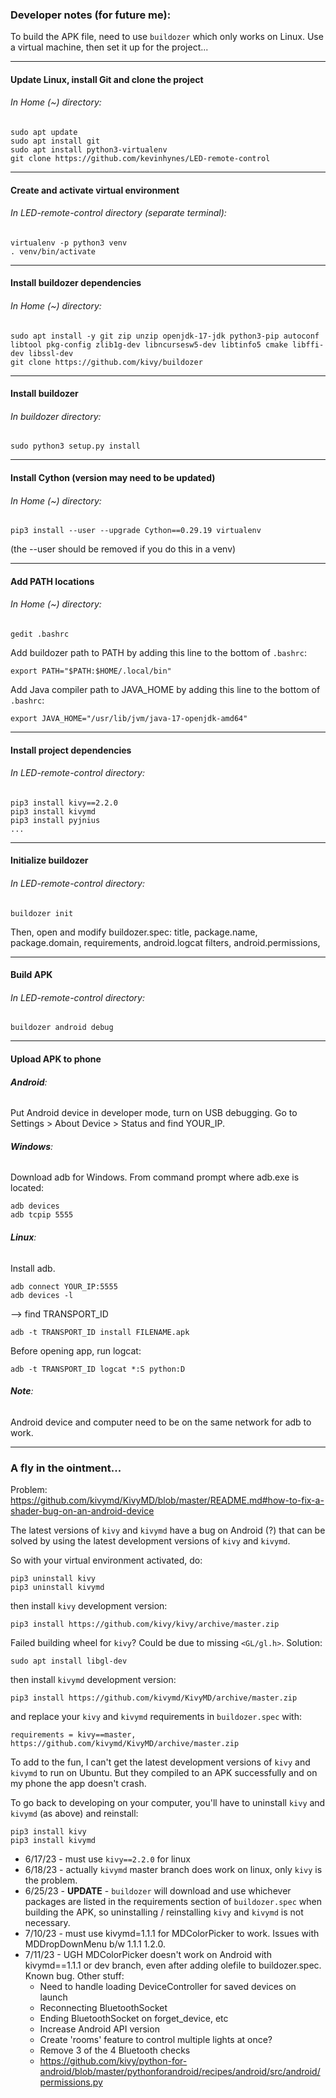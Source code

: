 ### Developer notes (for future me):
To build the APK file, need to use `buildozer` which only works on Linux.  Use a virtual machine,
then set it up for the project...
___
#### Update Linux, install Git and clone the project
###### In Home (~) directory:

    sudo apt update
    sudo apt install git
    sudo apt install python3-virtualenv
    git clone https://github.com/kevinhynes/LED-remote-control
___
#### Create and activate virtual environment
###### In LED-remote-control directory (separate terminal):

    virtualenv -p python3 venv
    . venv/bin/activate
___
#### Install buildozer dependencies
###### In Home (~) directory:

    sudo apt install -y git zip unzip openjdk-17-jdk python3-pip autoconf libtool pkg-config zlib1g-dev libncursesw5-dev libtinfo5 cmake libffi-dev libssl-dev
    git clone https://github.com/kivy/buildozer
___
#### Install buildozer
###### In buildozer directory:

    sudo python3 setup.py install
___
#### Install Cython (version may need to be updated)
###### In Home (~) directory:

    pip3 install --user --upgrade Cython==0.29.19 virtualenv
(the --user should be removed if you do this in a venv)
___
#### Add PATH locations
###### In Home (~) directory:

    gedit .bashrc
Add buildozer path to PATH by adding this line to the bottom of `.bashrc`:

    export PATH="$PATH:$HOME/.local/bin"
Add Java compiler path to JAVA_HOME by adding this line to the bottom of `.bashrc`:

    export JAVA_HOME="/usr/lib/jvm/java-17-openjdk-amd64"
___
#### Install project dependencies
###### In LED-remote-control directory:

    pip3 install kivy==2.2.0
    pip3 install kivymd
    pip3 install pyjnius
    ...
___
#### Initialize buildozer
###### In LED-remote-control directory:

    buildozer init
Then, open and modify buildozer.spec:
title, package.name, package.domain, requirements, android.logcat filters, android.permissions,
___
#### Build APK
###### In LED-remote-control directory:

    buildozer android debug
___
#### Upload APK to phone
###### **Android**:

Put Android device in developer mode, turn on USB debugging.
Go to Settings > About Device > Status and find YOUR_IP.

###### **Windows**:

Download adb for Windows.
From command prompt where adb.exe is located:

    adb devices
    adb tcpip 5555

###### **Linux**:

Install adb.

    adb connect YOUR_IP:5555
    adb devices -l
--> find TRANSPORT_ID

    adb -t TRANSPORT_ID install FILENAME.apk
Before opening app, run logcat:

    adb -t TRANSPORT_ID logcat *:S python:D

###### **Note**:

Android device and computer need to be on the same network for adb to work.

___
### A fly in the ointment...
Problem: https://github.com/kivymd/KivyMD/blob/master/README.md#how-to-fix-a-shader-bug-on-an-android-device

The latest versions of `kivy` and `kivymd` have a bug on Android (?) that can be solved by using
the latest development versions of `kivy` and `kivymd`.

So with your virtual environment activated, do:

    pip3 uninstall kivy
    pip3 uninstall kivymd

then install `kivy` development version:

    pip3 install https://github.com/kivy/kivy/archive/master.zip

Failed building wheel for `kivy`? Could be due to missing `<GL/gl.h>`. Solution:

    sudo apt install libgl-dev

then install `kivymd` development version:

    pip3 install https://github.com/kivymd/KivyMD/archive/master.zip

and replace your `kivy` and `kivymd` requirements in `buildozer.spec` with:

    requirements = kivy==master, https://github.com/kivymd/KivyMD/archive/master.zip

To add to the fun, I can't get the latest development versions of `kivy` and `kivymd` to run on
Ubuntu. But they compiled to an APK successfully and on my phone the app doesn't crash.

To go back to developing on your computer, you'll have to uninstall `kivy` and `kivymd` (as above)
and reinstall:

    pip3 install kivy
    pip3 install kivymd

- 6/17/23 - must use `kivy==2.2.0` for linux
- 6/18/23 - actually `kivymd` master branch does work on linux, only `kivy` is the problem.
- 6/25/23 - **UPDATE** - `buildozer` will download and use whichever packages are listed in the
requirements section of `buildozer.spec` when building the APK, so uninstalling / reinstalling
`kivy` and `kivymd` is not necessary.
- 7/10/23 - must use kivymd=1.1.1 for MDColorPicker to work. Issues with MDDropDownMenu b/w 1.1.1
1.2.0.
- 7/11/23 - UGH MDColorPicker doesn't work on Android with kivymd==1.1.1 or dev branch, even after 
adding olefile to buildozer.spec.  Known bug.  Other  stuff:
  - Need to handle loading DeviceController for saved devices on launch
  - Reconnecting BluetoothSocket
  - Ending BluetoothSocket on forget_device, etc
  - Increase Android API version
  - Create 'rooms' feature to control multiple lights at once?
  - Remove 3 of the 4 Bluetooth checks
  - https://github.com/kivy/python-for-android/blob/master/pythonforandroid/recipes/android/src/android/permissions.py